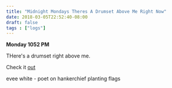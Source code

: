 ```yaml
---
title: "Midnight Mondays Theres A Drumset Above Me Right Now"
date: 2018-03-05T22:52:40-08:00
draft: false
tags : ["logs"]
---
```


**Monday 1052 PM**


THere's a drumset right above me.

Check it <a href="http://www.munidiaries.com/">out</a>



evee white - poet on hankerchief planting flags
